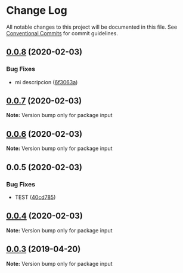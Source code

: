 # Change Log

All notable changes to this project will be documented in this file.
See [Conventional Commits](https://conventionalcommits.org) for commit guidelines.

## [0.0.8](https://github.com/vgrados2/test-lerna-versioning/compare/input@0.0.7...input@0.0.8) (2020-02-03)


### Bug Fixes

* mi descripcion ([6f3063a](https://github.com/vgrados2/test-lerna-versioning/commit/6f3063a639b5ac3da6ecf158ce27989a10910d2d))





## [0.0.7](https://github.com/vgrados2/test-lerna-versioning/compare/input@0.0.6...input@0.0.7) (2020-02-03)

**Note:** Version bump only for package input





## [0.0.6](https://github.com/vgrados2/test-lerna-versioning/compare/input@0.0.5...input@0.0.6) (2020-02-03)

**Note:** Version bump only for package input





## 0.0.5 (2020-02-03)


### Bug Fixes

* TEST ([40cd785](https://github.com/vgrados2/test-lerna-versioning/commit/40cd785f11179d15675ed547f199c3fd6b8173b1))





## [0.0.4](https://github.com/melcor76/semver-libs/compare/input@0.0.3...input@0.0.4) (2020-02-03)

**Note:** Version bump only for package input






## [0.0.3](https://github.com/melcor76/semver-libs/compare/input@0.0.2...input@0.0.3) (2019-04-20)

**Note:** Version bump only for package input
